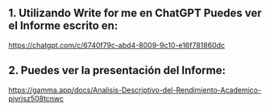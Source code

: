 ## 1. Utilizando Write for me en ChatGPT Puedes ver el Informe escrito en: 
https://chatgpt.com/c/6740f79c-abd4-8009-9c10-e16f781860dc
## 2. Puedes ver la presentación del Informe: 
https://gamma.app/docs/Analisis-Descriptivo-del-Rendimiento-Academico-pjvrjsz508tcnwc
